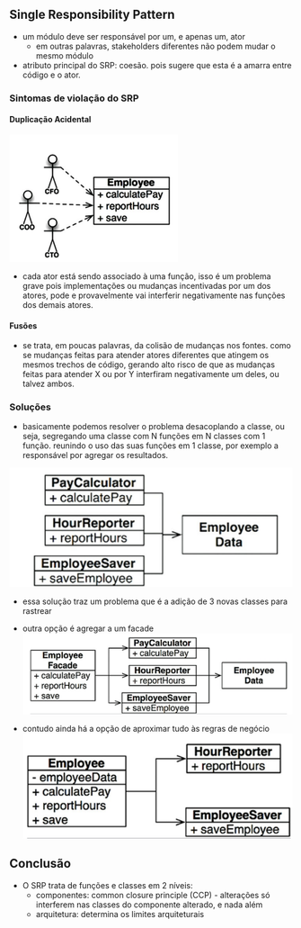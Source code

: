 ## Single Responsibility Pattern
  - um módulo deve ser responsável por um, e apenas um, ator
    - em outras palavras, stakeholders diferentes não podem mudar o mesmo módulo
  - atributo principal do SRP: coesão. pois sugere que esta é a amarra entre código e o ator.

### Sintomas de violação do SRP
#### Duplicação Acidental

![figure 7.1 page 63](./SRP_figure_7_1.png)

 - cada ator está sendo associado à uma função, isso é um problema grave pois implementações ou
 mudanças incentivadas por um dos atores, pode e provavelmente vai interferir negativamente nas
 funções dos demais atores.

#### Fusões

 - se trata, em poucas palavras, da colisão de mudanças nos fontes. como se mudanças feitas para
 atender atores diferentes que atingem os mesmos trechos de código, gerando alto risco de que
 as mudanças feitas para atender X ou por Y interfiram negativamente um deles, ou talvez ambos.

### Soluções
 - basicamente podemos resolver o problema desacoplando a classe, ou seja, segregando uma classe
 com N funções em N classes com 1 função. reunindo o uso das suas funções em 1 classe, por exemplo
 a responsável por agregar os resultados.

![figure 7.3 page 66](./SRP_figure_7_3.png)
  - essa solução traz um problema que é a adição de 3 novas classes para rastrear

  - outra opção é agregar a um facade
![figure 7.4 page 66](./SRP_figure_7_4.png)

  - contudo ainda há a opção de aproximar tudo às regras de negócio
![figure 7.5 page 67](./SRP_figure_7_5.png)


## Conclusão
  - O SRP trata de funções e classes em 2 níveis:
    - componentes: common closure principle (CCP) - alterações só interferem nas classes do componente
      alterado, e nada além
    - arquitetura: determina os limites arquiteturais

